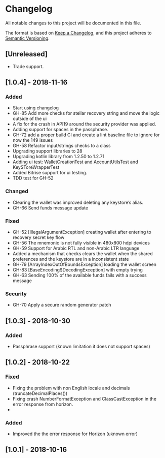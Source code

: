 # Changelog
All notable changes to this project will be documented in this file.

The format is based on [Keep a Changelog](https://keepachangelog.com/en/1.0.0/),
and this project adheres to [Semantic Versioning](https://semver.org/spec/v2.0.0.html).

## [Unreleased]
- Trade support.

## [1.0.4] - 2018-11-16
### Added
- Start using changelog
- GH-85 Add more checks for stellar recovery string and move the logic outside of the ui
- A fix for the crash in API19 around the security provider was applied.
- Adding support for spaces in the passphrase.
- GH-72 add a proper build CI and create a lint baseline file to ignore for now the 149 issues
- GH-58 Refactor input/strings checks to a class 
- Upgrading support libraries to 28
- Upgrading kotlin library from 1.2.50 to 1.2.71
- Adding ui test: WalletCreationTest and AccountUtilsTest and KeySToreWrapperTest
- Added Bitrise support for ui testing.
- TDD test for GH-52

### Changed
- Clearing the wallet was improved deleting any keystore’s alias.
- GH-66 Send funds message update

### Fixed
- GH-52 [IllegalArgumentException] creating wallet after entering to recovery secret key flow
- GH-56 The mnemonic is not fully visible in 480x800 hdpi devices
- GH-59 Support for Arabic RTL and non-Arabic LTR language
- Added a mechanism that checks clears the wallet when the shared preferences and the keystore are in a inconsistent state
- GH-79 [ArrayIndexOutOfBoundsException] loading the wallet screen
- GH-83 [BaseEncoding$DecodingException] with empty trying
- GH-63 Sending 100% of the available funds fails with a success message

### Security
- GH-70 Apply a secure random generator patch


## [1.0.3] - 2018-10-30
### Added
- Passphrase support (known limitation it does not support spaces)


## [1.0.2] - 2018-10-22
### Fixed
- Fixing the problem with non English locale and decimals (truncateDecimalPlaces())
- Fixing crash NumberFormatException and ClassCastException in the error response from horizon.
- 
### Added
- Improved the the error response for Horizon (uknown error)

## [1.0.1] - 2018-10-16